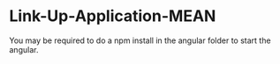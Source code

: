 # Link-Up-Application-MEAN
You may be required to do a npm install in the angular folder to start the angular.
